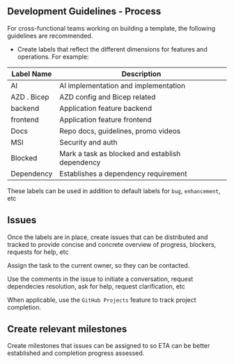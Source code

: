 ## Development Guidelines - Process

For cross-functional teams working on building a template, the following guidelines are recommended.

- Create labels that reflect the different dimensions for features and operations. For example:

| Label Name | Description                          |
| ---------- | ------------------------------------ |
| AI         | AI implementation and implementation |
| AZD . Bicep| AZD config and Bicep related         |
| backend    | Application feature backend          |
| frontend   | Application feature frontend         |
| Docs       | Repo docs, guidelines, promo videos  |
| MSI        | Security and auth                    |
| Blocked    | Mark a task as blocked and establish dependency |
| Dependency | Establishes a dependency requirement |

These labels can be used in addition to default labels for `bug`, `enhancement`, etc


## Issues

Once the labels are in place, create issues that can be distributed and tracked to provide concise and concrete overview of progress, blockers, requests for help, etc

Assign the task to the current owner, so they can be contacted.

Use the comments in the issue to initiate a conversation, request dependecies resolution, ask for help, request clarification, etc

When applicable, use the `GitHub Projects` feature to track project completion.

## Create relevant milestones

Create milestones that issues can be assigned to so ETA can be better established and completion progress assessed.